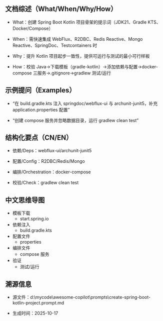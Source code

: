 ## 文档综述（What/When/Why/How）

- What：创建 Spring Boot Kotlin 项目骨架的提示词（JDK21、Gradle KTS、Docker/Compose）

- When：需快速集成 WebFlux、R2DBC、Redis Reactive、Mongo Reactive、SpringDoc、Testcontainers 时

- Why：提升 Kotlin 项目起步一致性，提供可运行与测试的最小可行样板

- How：校验 Java→下载模板（gradle-kotlin）→添加依赖与配置→docker-compose 三服务→.gitignore→gradlew 测试/运行

## 示例提问（Examples）

- “在 build.gradle.kts 注入 springdoc/webflux-ui 与 archunit-junit5，补充 application.properties 配置”

- “创建 compose 服务并忽略数据目录，运行 gradlew clean test”

## 结构化要点（CN/EN）

- 依赖/Deps：webflux-ui/archunit-junit5

- 配置/Config：R2DBC/Redis/Mongo

- 编排/Orchestration：docker-compose

- 校验/Check：gradlew clean test

## 中文思维导图

- 模板下载
  - start.spring.io
- 依赖注入
  - build.gradle.kts
- 配置文件
  - properties
- 编排文件
  - compose 服务
- 验证
  - 测试/运行

## 溯源信息

- 源文件：d:\mycode\awesome-copilot\prompts\create-spring-boot-kotlin-project.prompt.md

- 生成时间：2025-10-17
